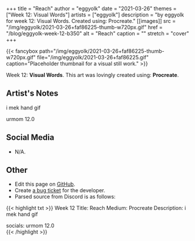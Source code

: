 +++
title =       "Reach"
author =      "eggyolk"
date =        "2021-03-26"
themes =      ["Week 12: Visual Words"]
artists =     ["eggyolk"]
description = "by eggyolk for week 12: Visual Words. Created using: Procreate."
[[images]]
      src = "/img/eggyolk/2021-03-26+faf86225-thumb-w720px.gif"
      href = "/blog/eggyolk-week-12-b350"
      alt = "Reach"
      caption = ""
      stretch = "cover"
+++

{{< fancybox path="/img/eggyolk/2021-03-26+faf86225-thumb-w720px.gif" file="/img/eggyolk/2021-03-26+faf86225.gif" caption="Placeholder thumbnail for a visual still work." >}}


Week 12: **Visual Words**. This art was lovingly created using: **Procreate**.

## Artist's Notes

i mek hand gif 

urmom 12.0

## Social Media

- N/A.

## Other

- Edit this page on [GitHub](https://github.com/teaminkling/web-refresh/edit/main/content/blog/eggyolk-week-12-b350.md).
- Create [a bug ticket](https://github.com/teaminkling/web-refresh/issues/new?assignees=&labels=bug&template=problem-report.md&title=) for the developer.
- Parsed source from Discord is as follows:

{{< highlight txt >}}
Week 12
Title: Reach
Medium: Procreate
Description: i mek hand gif 

socials: urmom 12.0   
{{< /highlight >}}